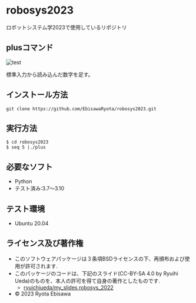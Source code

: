 # robosys2023
ロボットシステム学2023で使用しているリポジトリ

## plusコマンド
![test](https://github.com/EbisawaRyota/robosys2023/actions/workflows/test.yml/badge.svg)

標準入力から読み込んだ数字を足す。

## インストール方法
```
git clone https://github.com/EbisawaRyota/robosys2023.git
```
 
## 実行方法
```
$ cd robosys2023
$ seq 5 |./plus
```

## 必要なソフト
* Python
 * テスト済み:3.7～3.10

## テスト環境
* Ubuntu 20.04

## ライセンス及び著作権
* このソフトウェアパッケージは３条項BSDライセンスの下、再頒布および使用が許可されます.
* このパッケージのコードは、下記のスライド(CC-BY-SA 4.0 by Ryuihi Ueda)のものを、本人の許可を得て自身の著作としたものです. 
    * [ryuichiueda/my_slides robosys_2022](https://github.com/ryuichiueda/my_slides/tree/master/robosys_2022)
* © 2023 Ryota Ebisawa
